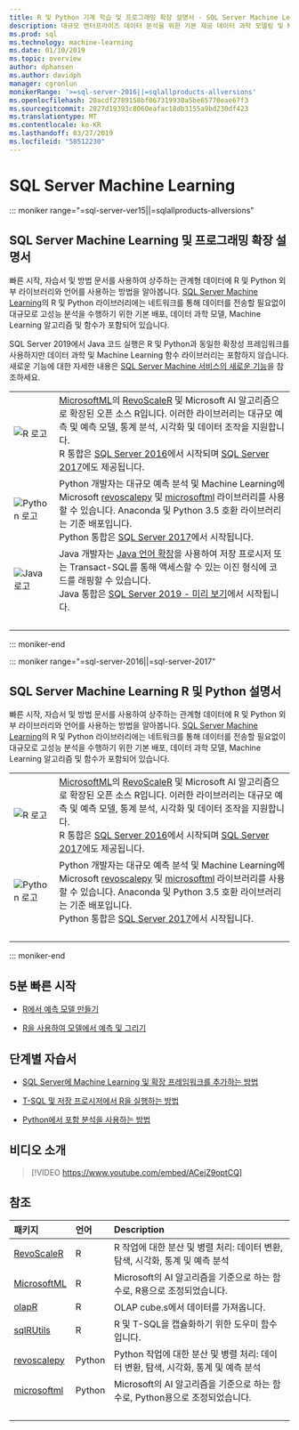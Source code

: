 ```yaml
---
title: R 및 Python 기계 학습 및 프로그래밍 확장 설명서 - SQL Server Machine Learning
description: 대규모 엔터프라이즈 데이터 분석을 위한 기본 제공 데이터 과학 모델링 및 Machine Learning 알고리즘이 포함된 SQL Server의 R 및 Python
ms.prod: sql
ms.technology: machine-learning
ms.date: 01/10/2019
ms.topic: overview
author: dphansen
ms.author: davidph
manager: cgronlun
monikerRange: '>=sql-server-2016||=sqlallproducts-allversions'
ms.openlocfilehash: 20acdf2789158bf067319930a5be65770eae67f3
ms.sourcegitcommit: 2827d19393c8060eafac18db3155a9bd230df423
ms.translationtype: MT
ms.contentlocale: ko-KR
ms.lasthandoff: 03/27/2019
ms.locfileid: "58512230"
---
```

# <a name="sql-server-machine-learning"></a>SQL Server Machine Learning

::: moniker range="=sql-server-ver15||=sqlallproducts-allversions"

## <a name="sql-server-machine-learning-and-programming-extensions-documentation"></a>SQL Server Machine Learning 및 프로그래밍 확장 설명서

빠른 시작, 자습서 및 방법 문서를 사용하여 상주하는 관계형 데이터에 R 및 Python 외부 라이브러리와 언어를 사용하는 방법을 알아봅니다. [SQL Server Machine Learning](what-is-sql-server-machine-learning.md)의 R 및 Python 라이브러리에는 네트워크를 통해 데이터를 전송할 필요없이 대규모로 고성능 분석을 수행하기 위한 기본 배포, 데이터 과학 모델, Machine Learning 알고리즘 및 함수가 포함되어 있습니다.

SQL Server 2019에서 Java 코드 실행은 R 및 Python과 동일한 확장성 프레임워크를 사용하지만 데이터 과학 및 Machine Learning 함수 라이브러리는 포함하지 않습니다. 새로운 기능에 대한 자세한 내용은 [SQL Server Machine 서비스의 새로운 기능](what-s-new-in-sql-server-machine-learning-services.md)을 참조하세요.

|   |   |
|---|:--|
| ![R 로고](media/index/logo_r.png) | [MicrosoftML](/machine-learning-server/r-reference/microsoftml/microsoftml-package)의 [RevoScaleR](/machine-learning-server/r-reference/revoscaler/revoscaler) 및 Microsoft AI 알고리즘으로 확장된 오픈 소스 R입니다. 이러한 라이브러리는 대규모 예측 및 예측 모델, 통계 분석, 시각화 및 데이터 조작을 지원합니다.<br/>R 통합은 [SQL Server 2016](install/sql-r-services-windows-install.md)에서 시작되며 [SQL Server 2017](install/sql-machine-learning-services-windows-install.md)에도 제공됩니다. |
| ![Python 로고](media/index/logo_python.png) | Python 개발자는 대규모 예측 분석 및 Machine Learning에 Microsoft [revoscalepy](/machine-learning-server/python-reference/revoscalepy/revoscalepy-package) 및 [microsoftml](/machine-learning-server/python-reference/microsoftml/microsoftml-package) 라이브러리를 사용할 수 있습니다. Anaconda 및 Python 3.5 호환 라이브러리는 기준 배포입니다.<br/>Python 통합은 [SQL Server 2017](install/sql-machine-learning-services-windows-install.md)에서 시작됩니다. |
| ![Java 로고](media/index/logo_java.png) | Java 개발자는 [Java 언어 확장](java/extension-java.md)을 사용하여 저장 프로시저 또는 Transact-SQL를 통해 액세스할 수 있는 이진 형식에 코드를 래핑할 수 있습니다.<br/>Java 통합은 [SQL Server 2019 - 미리 보기](install/sql-machine-learning-services-ver15.md)에서 시작됩니다. |
| &nbsp; | &nbsp; |
::: moniker-end

::: moniker range="=sql-server-2016||=sql-server-2017"

## <a name="sql-server-machine-learning-r-and-python-documentation"></a>SQL Server Machine Learning R 및 Python 설명서

빠른 시작, 자습서 및 방법 문서를 사용하여 상주하는 관계형 데이터에 R 및 Python 외부 라이브러리와 언어를 사용하는 방법을 알아봅니다. [SQL Server Machine Learning](what-is-sql-server-machine-learning.md)의 R 및 Python 라이브러리에는 네트워크를 통해 데이터를 전송할 필요없이 대규모로 고성능 분석을 수행하기 위한 기본 배포, 데이터 과학 모델, Machine Learning 알고리즘 및 함수가 포함되어 있습니다.

|   |   |
|---|:--|
| ![R 로고](media/index/logo_r.png) | [MicrosoftML](/machine-learning-server/r-reference/microsoftml/microsoftml-package)의 [RevoScaleR](/machine-learning-server/r-reference/revoscaler/revoscaler) 및 Microsoft AI 알고리즘으로 확장된 오픈 소스 R입니다. 이러한 라이브러리는 대규모 예측 및 예측 모델, 통계 분석, 시각화 및 데이터 조작을 지원합니다.<br/>R 통합은 [SQL Server 2016](install/sql-r-services-windows-install.md)에서 시작되며 [SQL Server 2017](install/sql-machine-learning-services-windows-install.md)에도 제공됩니다. |
| ![Python 로고](media/index/logo_python.png) | Python 개발자는 대규모 예측 분석 및 Machine Learning에 Microsoft [revoscalepy](/machine-learning-server/python-reference/revoscalepy/revoscalepy-package) 및 [microsoftml](/machine-learning-server/python-reference/microsoftml/microsoftml-package) 라이브러리를 사용할 수 있습니다. Anaconda 및 Python 3.5 호환 라이브러리는 기준 배포입니다.<br/>Python 통합은 [SQL Server 2017](install/sql-machine-learning-services-windows-install.md)에서 시작됩니다. |
| &nbsp; | &nbsp; |
::: moniker-end

## <a name="5-minute-quickstarts"></a>5분 빠른 시작

- [R에서 예측 모델 만들기](tutorials/rtsql-create-a-predictive-model-r.md)

- [R을 사용하여 모델에서 예측 및 그리기](tutorials/rtsql-predict-and-plot-from-model.md)

## <a name="step-by-step-tutorials"></a>단계별 자습서

- [SQL Server에 Machine Learning 및 확장 프레임워크를 추가하는 방법](install/sql-machine-learning-services-windows-install.md)

- [T-SQL 및 저장 프로시저에서 R을 실행하는 방법](tutorials/sqldev-in-database-r-for-sql-developers.md)

- [Python에서 포함 분석을 사용하는 방법](tutorials/sqldev-in-database-python-for-sql-developers.md)

## <a name="video-introduction"></a>비디오 소개

> [!VIDEO https://www.youtube.com/embed/ACejZ9optCQ]

## <a name="reference"></a>참조

| 패키지 | 언어 | Description |
|:--------|:---------|:------------|
| [RevoScaleR](/machine-learning-server/r-reference/revoscaler/revoscaler) | R | R 작업에 대한 분산 및 병렬 처리: 데이터 변환, 탐색, 시각화, 통계 및 예측 분석 |
| [MicrosoftML](/machine-learning-server/r-reference/microsoftml/microsoftml-package) | R | Microsoft의 AI 알고리즘을 기준으로 하는 함수로, R용으로 조정되었습니다. |
| [olapR](/machine-learning-server/r-reference/olapr/olapr) | R | OLAP cube.s에서 데이터를 가져옵니다. |
| [sqlRUtils](/machine-learning-server/r-reference/sqlrutils/sqlrutils) | R | R 및 T-SQL을 캡슐화하기 위한 도우미 함수입니다. |
[revoscalepy](/machine-learning-server/python-reference/revoscalepy/revoscalepy-package) | Python | Python 작업에 대한 분산 및 병렬 처리: 데이터 변환, 탐색, 시각화, 통계 및 예측 분석 |
| [microsoftml](/machine-learning-server/python-reference/microsoftml/microsoftml-package) | Python | Microsoft의 AI 알고리즘을 기준으로 하는 함수로, Python용으로 조정되었습니다. |
| &nbsp; | &nbsp; | &nbsp; |

